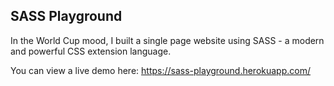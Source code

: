## SASS Playground

In the World Cup mood, I built a single page website using SASS - a modern and powerful CSS extension language.

You can view a live demo here: https://sass-playground.herokuapp.com/
